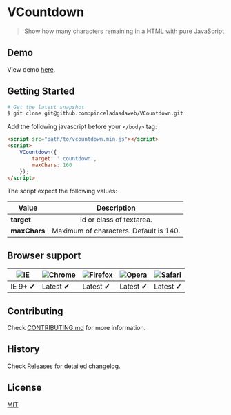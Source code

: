 # VCountdown
> Show how many characters remaining in a HTML with pure JavaScript

## Demo
View demo [here](http://www.pinceladasdaweb.com.br/blog/uploads/vcountdown/).

## Getting Started

```bash
# Get the latest snapshot
$ git clone git@github.com:pinceladasdaweb/VCountdown.git
```

Add the following javascript before your ```</body>``` tag:

```html
<script src="path/to/vcountdown.min.js"></script>
<script>
    VCountdown({
        target: '.countdown',
        maxChars: 160
    });
</script>
```

The script expect the following values:

| Value                              | Description                                                 |
| ---------------------------------- |:-----------------------------------------------------------:|
| **target**                         | Id or class of textarea.                                    |
| **maxChars**                       | Maximum of characters. Default is 140.                      |

## Browser support

![IE](https://cloud.githubusercontent.com/assets/398893/3528325/20373e76-078e-11e4-8e3a-1cb86cf506f0.png) | ![Chrome](https://cloud.githubusercontent.com/assets/398893/3528328/23bc7bc4-078e-11e4-8752-ba2809bf5cce.png) | ![Firefox](https://cloud.githubusercontent.com/assets/398893/3528329/26283ab0-078e-11e4-84d4-db2cf1009953.png) | ![Opera](https://cloud.githubusercontent.com/assets/398893/3528330/27ec9fa8-078e-11e4-95cb-709fd11dac16.png) | ![Safari](https://cloud.githubusercontent.com/assets/398893/3528331/29df8618-078e-11e4-8e3e-ed8ac738693f.png)
--- | --- | --- | --- | --- |
IE 9+ ✔ | Latest ✔ | Latest ✔ | Latest ✔ | Latest ✔ |

## Contributing

Check [CONTRIBUTING.md](CONTRIBUTING.md) for more information.

## History

Check [Releases](https://github.com/pinceladasdaweb/VCountdown/releases) for detailed changelog.

## License

[MIT](LICENSE)

